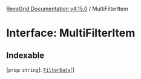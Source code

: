 [RevoGrid Documentation v4.15.0](README.md) / MultiFilterItem

# Interface: MultiFilterItem

## Indexable

 \[`prop`: `string`\]: [`FilterData`](Interface.FilterData.md)[]
